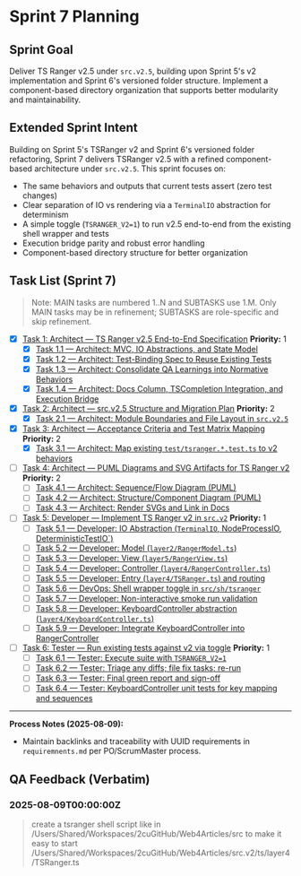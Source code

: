# Sprint 7 Planning

## Sprint Goal
Deliver TS Ranger v2.5 under `src.v2.5`, building upon Sprint 5's v2 implementation and Sprint 6's versioned folder structure. Implement a component-based directory organization that supports better modularity and maintainability.

## Extended Sprint Intent
Building on Sprint 5's TSRanger v2 and Sprint 6's versioned folder refactoring, Sprint 7 delivers TSRanger v2.5 with a refined component-based architecture under `src.v2.5`. This sprint focuses on:
- The same behaviors and outputs that current tests assert (zero test changes)
- Clear separation of IO vs rendering via a `TerminalIO` abstraction for determinism
- A simple toggle (`TSRANGER_V2=1`) to run v2.5 end-to-end from the existing shell wrapper and tests
- Execution bridge parity and robust error handling
- Component-based directory structure for better organization

## Task List (Sprint 7)

> Note: MAIN tasks are numbered 1..N and SUBTASKS use 1.M. Only MAIN tasks may be in refinement; SUBTASKS are role-specific and skip refinement.

- [x] [Task 1: Architect — TS Ranger v2.5 End-to-End Specification](./task-1.md)
  **Priority:** 1
  - [x] [Task 1.1 — Architect: MVC, IO Abstractions, and State Model](./task-1.1-architect-tsranger-v2-spec.md)
  - [x] [Task 1.2 — Architect: Test-Binding Spec to Reuse Existing Tests](./task-1.2-architect-test-binding-spec.md)
  - [x] [Task 1.3 — Architect: Consolidate QA Learnings into Normative Behaviors](./task-1.3-architect-qa-learnings-consolidation.md)
  - [x] [Task 1.4 — Architect: Docs Column, TSCompletion Integration, and Execution Bridge](./task-1.4-architect-execution-and-docs-spec.md)

- [x] [Task 2: Architect — src.v2.5 Structure and Migration Plan](./task-2.md)
  **Priority:** 2
  - [x] [Task 2.1 — Architect: Module Boundaries and File Layout in `src.v2.5`](./task-2.1-architect-srcv2-structure.md)

- [x] [Task 3: Architect — Acceptance Criteria and Test Matrix Mapping](./task-3.md)
  **Priority:** 2
  - [x] [Task 3.1 — Architect: Map existing `test/tsranger.*.test.ts` to v2 behaviors](./task-3.1-architect-test-matrix.md)

- [ ] [Task 4: Architect — PUML Diagrams and SVG Artifacts for TS Ranger v2](./task-4.md)
  **Priority:** 2
  - [ ] [Task 4.1 — Architect: Sequence/Flow Diagram (PUML)](./task-4.1-architect-puml-sequence.md)
  - [ ] [Task 4.2 — Architect: Structure/Component Diagram (PUML)](./task-4.2-architect-puml-structure.md)
  - [ ] [Task 4.3 — Architect: Render SVGs and Link in Docs](./task-4.3-architect-svg-render.md)

- [ ] [Task 5: Developer — Implement TS Ranger v2 in `src.v2`](./task-5-developer-implement-v2.md)
  **Priority:** 1
  - [ ] [Task 5.1 — Developer: IO Abstraction (`TerminalIO`, NodeProcessIO, DeterministicTestIO`)](./task-5.1-developer-io-terminalio.md)
  - [ ] [Task 5.2 — Developer: Model (`layer2/RangerModel.ts`)](./task-5.2-developer-model.md)
  - [ ] [Task 5.3 — Developer: View (`layer5/RangerView.ts`)](./task-5.3-developer-view.md)
  - [ ] [Task 5.4 — Developer: Controller (`layer4/RangerController.ts`)](./task-5.4-developer-controller.md)
  - [ ] [Task 5.5 — Developer: Entry (`layer4/TSRanger.ts`) and routing](./task-5.5-developer-entry-routing.md)
  - [ ] [Task 5.6 — DevOps: Shell wrapper toggle in `src/sh/tsranger`](./task-5.6-devops-shell-toggle.md)
  - [ ] [Task 5.7 — Developer: Non-interactive smoke run validation](./task-5.7-developer-integration-smoke.md)
  - [ ] [Task 5.8 — Developer: KeyboardController abstraction (`layer4/KeyboardController.ts`)](./task-5.8-developer-keyboard-controller.md)
  - [ ] [Task 5.9 — Developer: Integrate KeyboardController into RangerController](./task-5.9-developer-integrate-keyboard-controller.md)

- [ ] [Task 6: Tester — Run existing tests against v2 via toggle](./task-6-tester-validate-v2-with-existing-tests.md)
  **Priority:** 1
  - [ ] [Task 6.1 — Tester: Execute suite with `TSRANGER_V2=1`](./task-6.1-tester-run-with-toggle.md)
  - [ ] [Task 6.2 — Tester: Triage any diffs; file fix tasks; re-run](./task-6.2-tester-triage-and-fix-loop.md)
  - [ ] [Task 6.3 — Tester: Final green report and sign-off](./task-6.3-tester-final-green-report.md)
  - [ ] [Task 6.4 — Tester: KeyboardController unit tests for key mapping and sequences](./task-6.4-tester-keyboard-controller-tests.md)

---

**Process Notes (2025-08-09):**
- Maintain backlinks and traceability with UUID requirements in `requiremnents.md` per PO/ScrumMaster process.

## QA Feedback (Verbatim)

### 2025-08-09T00:00:00Z
> create a tsranger shell script like in /Users/Shared/Workspaces/2cuGitHub/Web4Articles/src
> to make it easy to start /Users/Shared/Workspaces/2cuGitHub/Web4Articles/src.v2/ts/layer4/TSRanger.ts
